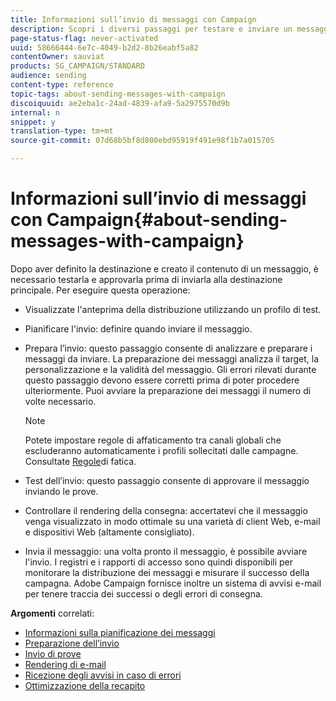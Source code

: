 ```yaml
---
title: Informazioni sull’invio di messaggi con Campaign
description: Scopri i diversi passaggi per testare e inviare un messaggio.
page-status-flag: never-activated
uuid: 58666444-6e7c-4049-b2d2-8b26eabf5a82
contentOwner: sauviat
products: SG_CAMPAIGN/STANDARD
audience: sending
content-type: reference
topic-tags: about-sending-messages-with-campaign
discoiquuid: ae2eba1c-24ad-4839-afa9-5a2975570d9b
internal: n
snippet: y
translation-type: tm+mt
source-git-commit: 07d68b5bf8d800ebd95919f491e98f1b7a015705

---
```



# Informazioni sull’invio di messaggi con Campaign{#about-sending-messages-with-campaign}

Dopo aver definito la destinazione e creato il contenuto di un messaggio, è necessario testarla e approvarla prima di inviarla alla destinazione principale. Per eseguire questa operazione:

* Visualizzate l&#39;anteprima della distribuzione utilizzando un profilo di test.
* Pianificare l&#39;invio: definire quando inviare il messaggio.
* Prepara l’invio: questo passaggio consente di analizzare e preparare i messaggi da inviare. La preparazione dei messaggi analizza il target, la personalizzazione e la validità del messaggio. Gli errori rilevati durante questo passaggio devono essere corretti prima di poter procedere ulteriormente. Puoi avviare la preparazione dei messaggi il numero di volte necessario.

   >[!NOTE]
   >
   >Potete impostare regole di affaticamento tra canali globali che escluderanno automaticamente i profili sollecitati dalle campagne. Consultate [Regole](../../administration/using/fatigue-rules.md)di fatica.

* Test dell’invio: questo passaggio consente di approvare il messaggio inviando le prove.
* Controllare il rendering della consegna: accertatevi che il messaggio venga visualizzato in modo ottimale su una varietà di client Web, e-mail e dispositivi Web (altamente consigliato).
* Invia il messaggio: una volta pronto il messaggio, è possibile avviare l&#39;invio. I registri e i rapporti di accesso sono quindi disponibili per monitorare la distribuzione dei messaggi e misurare il successo della campagna. Adobe Campaign fornisce inoltre un sistema di avvisi e-mail per tenere traccia dei successi o degli errori di consegna.

**Argomenti** correlati:

* [Informazioni sulla pianificazione dei messaggi](../../sending/using/about-scheduling-messages.md)
* [Preparazione dell’invio](../../sending/using/preparing-the-send.md)
* [Invio di prove](../../sending/using/sending-proofs.md)
* [Rendering di e-mail](../../sending/using/email-rendering.md)
* [Ricezione degli avvisi in caso di errori](../../sending/using/receiving-alerts-when-failures-happen.md)
* [Ottimizzazione della recapito](../../sending/using/about-deliverability.md)

